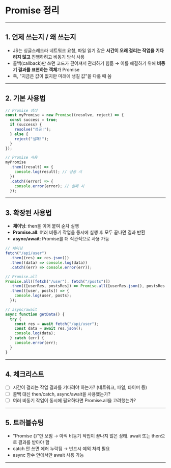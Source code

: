 # Promise 정리

---

## 1. 언제 쓰는지 / 왜 쓰는지

- JS는 싱글스레드라 네트워크 요청, 파일 읽기 같은 **시간이 오래 걸리는 작업을 기다리지 않고** 진행하려고 비동기 방식 사용
- 콜백(callback)만 쓰면 코드가 깊어져서 관리하기 힘듦 → 이를 해결하기 위해 **비동기 결과를 표현하는 객체**가 Promise
- 즉, "지금은 값이 없지만 미래에 생길 값"을 다룰 때 씀

---

## 2. 기본 사용법

```js
// Promise 생성
const myPromise = new Promise((resolve, reject) => {
  const success = true;
  if (success) {
    resolve("성공!");
  } else {
    reject("실패!");
  }
});

// Promise 사용
myPromise
  .then((result) => {
    console.log(result); // 성공 시
  })
  .catch((error) => {
    console.error(error); // 실패 시
  });
```

---

## 3. 확장된 사용법

- **체이닝**: then을 이어 붙여 순차 실행
- **Promise.all**: 여러 비동기 작업을 동시에 실행 후 모두 끝나면 결과 반환
- **async/await**: Promise를 더 직관적으로 사용 가능

```js
// 체이닝
fetch("/api/user")
  .then((res) => res.json())
  .then((data) => console.log(data))
  .catch((err) => console.error(err));

// Promise.all
Promise.all([fetch("/user"), fetch("/posts")])
  .then(([userRes, postsRes]) => Promise.all([userRes.json(), postsRes.json()]))
  .then(([user, posts]) => {
    console.log(user, posts);
  });

// async/await
async function getData() {
  try {
    const res = await fetch("/api/user");
    const data = await res.json();
    console.log(data);
  } catch (err) {
    console.error(err);
  }
}
```

---

## 4. 체크리스트

- [ ] 시간이 걸리는 작업 결과를 기다려야 하는가? (네트워크, 파일, 타이머 등)
- [ ] 콜백 대신 then/catch, async/await을 사용했는가?
- [ ] 여러 비동기 작업이 동시에 필요하다면 Promise.all을 고려했는가?

---

## 5. 트러블슈팅

- "Promise {<pending>}"만 보임 → 아직 비동기 작업이 끝나지 않은 상태. await 또는 then으로 결과를 받아야 함
- catch 안 쓰면 에러 누락됨 → 반드시 예외 처리 필요
- async 함수 안에서만 await 사용 가능

---
